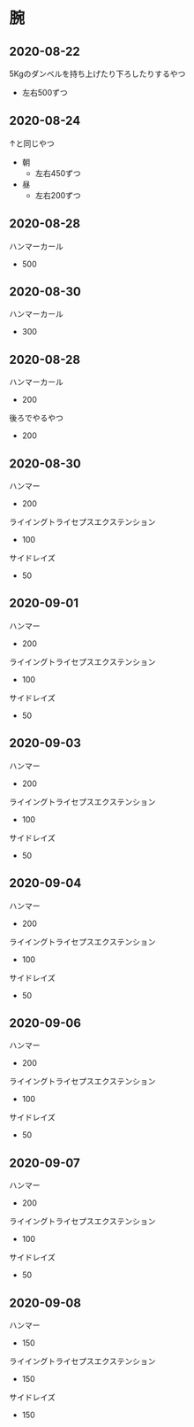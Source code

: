 # 腕
## 2020-08-22
5Kgのダンベルを持ち上げたり下ろしたりするやつ
 - 左右500ずつ

## 2020-08-24
↑と同じやつ
 - 朝
   - 左右450ずつ
 - 昼
   - 左右200ずつ

## 2020-08-28
ハンマーカール
 - 500

## 2020-08-30
ハンマーカール
 - 300

## 2020-08-28
ハンマーカール
 - 200

後ろでやるやつ
 - 200

## 2020-08-30
ハンマー
 - 200

ライイングトライセプスエクステンション
 - 100

サイドレイズ
 - 50

## 2020-09-01
ハンマー
 - 200

ライイングトライセプスエクステンション
 - 100

サイドレイズ
 - 50

## 2020-09-03
ハンマー
 - 200

ライイングトライセプスエクステンション
 - 100

サイドレイズ
 - 50

## 2020-09-04
ハンマー
 - 200

ライイングトライセプスエクステンション
 - 100

サイドレイズ
 - 50

## 2020-09-06
ハンマー
 - 200

ライイングトライセプスエクステンション
 - 100

サイドレイズ
 - 50

## 2020-09-07
ハンマー
 - 200

ライイングトライセプスエクステンション
 - 100

サイドレイズ
 - 50

## 2020-09-08
ハンマー
 - 150

ライイングトライセプスエクステンション
 - 150

サイドレイズ
 - 150

